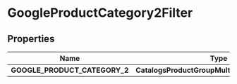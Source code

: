 

# GoogleProductCategory2Filter


## Properties

Name | Type | Description | Notes
------------ | ------------- | ------------- | -------------
**GOOGLE_PRODUCT_CATEGORY_2** | **CatalogsProductGroupMultipleStringListCriteria** |  | 




